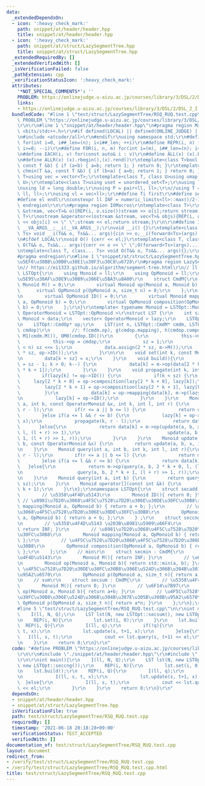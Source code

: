 ```yaml
---
data:
  _extendedDependsOn:
  - icon: ':heavy_check_mark:'
    path: snippet/at/header/header.hpp
    title: snippet/at/header/header.hpp
  - icon: ':heavy_check_mark:'
    path: snippet/at/struct/LazySegmentTree.hpp
    title: snippet/at/struct/LazySegmentTree.hpp
  _extendedRequiredBy: []
  _extendedVerifiedWith: []
  _isVerificationFailed: false
  _pathExtension: cpp
  _verificationStatusIcon: ':heavy_check_mark:'
  attributes:
    '*NOT_SPECIAL_COMMENTS*': ''
    PROBLEM: https://onlinejudge.u-aizu.ac.jp/courses/library/3/DSL/2/DSL_2_I
    links:
    - https://onlinejudge.u-aizu.ac.jp/courses/library/3/DSL/2/DSL_2_I
  bundledCode: "#line 1 \"test/struct/LazySegmentTree/RSQ_RUQ.test.cpp\"\n#define\
    \ PROBLEM \"https://onlinejudge.u-aizu.ac.jp/courses/library/3/DSL/2/DSL_2_I\"\
    \r\n\r\n#line 1 \"snippet/at/header/header.hpp\"\n#pragma region Macros\r\n#include\
    \ <bits/stdc++.h>\r\n#if defined(LOCAL) || defined(ONLINE_JUDGE) || defined(_DEBUG)\r\
    \n#include <atcoder/all>\r\n#endif\r\nusing namespace std;\r\n#define REP(i, n)\
    \ for(int i=0, i##_len=(n); i<i##_len; ++i)\r\n#define REPR(i, n) for(int i=(n);\
    \ i>=0; --i)\r\n#define FOR(i, n, m) for(int i=(m), i##_len=(n); i<i##_len; ++i)\r\
    \n#define EACH(i, v) for(const auto& i : v)\r\n#define ALL(x) (x).begin(),(x).end()\r\
    \n#define ALLR(x) (x).rbegin(),(x).rend()\r\ntemplate<class T>bool chmax(T &a,\
    \ const T &b) { if (a<b) { a=b; return 1; } return 0; }\r\ntemplate<class T>bool\
    \ chmin(T &a, const T &b) { if (b<a) { a=b; return 1; } return 0; }\r\ntemplate<class\
    \ T>using vec = vector<T>;\r\ntemplate<class T, class U>using umap = unordered_map<T,\
    \ U>;\r\ntemplate<class T>using uset = unordered_set<T>;\r\nusing ll = long long;\r\
    \nusing ld = long double;\r\nusing P = pair<ll, ll>;\r\n//using T = tuple<ll,\
    \ ll, ll>;\r\nusing vl = vec<ll>;\r\n#define fi first\r\n#define se second\r\n\
    #define el endl\r\nconstexpr ll INF = numeric_limits<ll>::max()/2-1;\r\n#pragma\
    \ endregion\r\n\r\n#pragma region IOMacros\r\ntemplate<class T>\r\nistream &operator>>(istream\
    \ &stream, vec<T>& o){REP(i, o.size())stream >> o[i];return stream;}\r\ntemplate<class\
    \ T>\r\nostream &operator<<(ostream &stream, vec<T>& objs){REP(i, objs.size())stream\
    \ << objs[i] << \" \";stream << el;return stream;}\r\n\r\n#define I(T, ...) ;T\
    \ __VA_ARGS__;__i(__VA_ARGS__);\r\nvoid __i() {}\r\ntemplate<class T, class...\
    \ Ts> void __i(T&& o, Ts&&... args){cin >> o;__i(forward<Ts>(args)...);}\r\n\r\
    \n#ifdef LOCAL\r\nvoid O() {cerr << el;}\r\ntemplate<class T, class... Ts> void\
    \ O(T&& o, Ts&&... args){cerr << o << \" \";O(forward<Ts>(args)...);}\r\n#else\r\
    \ntemplate<class T, class... Ts> void O(T&& o, Ts&&... args){};\r\n#endif\r\n\
    #pragma endregion\r\n#line 1 \"snippet/at/struct/LazySegmentTree.hpp\"\n// \u9045\
    \u5EF6\u30BB\u30B0\u30E1\u30F3\u30C8\u6728\r\n#pragma region LazySegmentTree\r\
    \n// https://ei1333.github.io/algorithm/segment-tree.html\r\n// [l, r)\r\nnamespace\
    \ LSTOpt{\r\n    using Monoid = ll;\r\n    using OpMonoid = ll;\r\n    // Command\u57FA\
    \u5E95\u30AF\u30E9\u30B9\u306E\u5BA3\u8A00\r\n    struct CmdM{\r\n        virtual\
    \ Monoid M() = 0;\r\n        virtual Monoid op(Monoid a, Monoid b) = 0;\r\n  \
    \      virtual OpMonoid p(OpMonoid a, size_t n) = 0;\r\n    };\r\n    struct CmdOp{\r\
    \n        virtual OpMonoid ID() = 0;\r\n        virtual Monoid mapping(Monoid\
    \ a, OpMonoid b) = 0;\r\n        virtual OpMonoid composition(OpMonoid a, OpMonoid\
    \ b) = 0;\r\n    };\r\n}\r\ntemplate< typename Monoid = LSTOpt::Monoid, typename\
    \ OperatorMonoid = LSTOpt::OpMonoid >\r\nstruct LST {\r\n    int sz;\r\n    vector<\
    \ Monoid > data;\r\n    vector< OperatorMonoid > lazy;\r\n    LSTOpt::CmdM* m;\r\
    \n    LSTOpt::CmdOp* op;\r\n    LST(int n, LSTOpt::CmdM* cmdm, LSTOpt::CmdOp*\
    \ cmdop)\r\n        //: f(cmdm.op), g(cmdop.mapping), h(cmdop.composition), p(cmdm.p),\
    \ M1(cmdm.M()), OM0(cmdop.ID())\r\n        {\r\n            this->m = cmdm;\r\n\
    \            this->op = cmdop;\r\n            sz = 1;\r\n            while(sz\
    \ < n) sz <<= 1;\r\n            data.assign(2 * sz, m->M());\r\n            lazy.assign(2\
    \ * sz, op->ID());\r\n        }\r\n\r\n    void set(int k, const Monoid &x) {\r\
    \n        data[k + sz] = x;\r\n    }\r\n    void build(){\r\n        for(int k\
    \ = sz - 1; k > 0; k--) {\r\n            data[k] = m->op(data[2 * k + 0], data[2\
    \ * k + 1]);\r\n        }\r\n    }\r\n    void propagate(int k, int len) {\r\n\
    \        if(lazy[k] != op->ID()) {\r\n            if(k < sz) {\r\n           \
    \     lazy[2 * k + 0] = op->composition(lazy[2 * k + 0], lazy[k]);\r\n       \
    \         lazy[2 * k + 1] = op->composition(lazy[2 * k + 1], lazy[k]);\r\n   \
    \         }\r\n            data[k] = op->mapping(data[k], m->p(lazy[k], len));\r\
    \n            lazy[k] = op->ID();\r\n        }\r\n    }\r\n    Monoid update(int\
    \ a, int b, const OperatorMonoid &x, int k, int l, int r) {\r\n        propagate(k,\
    \ r - l);\r\n        if(r <= a || b <= l) {\r\n            return data[k];\r\n\
    \        }else if(a <= l && r <= b) {\r\n            lazy[k] = op->composition(lazy[k],\
    \ x);\r\n            propagate(k, r - l);\r\n            return data[k];\r\n \
    \       }else{\r\n            return data[k] = m->op(update(a, b, x, 2 * k + 0,\
    \ l, (l + r) >> 1),\r\n                                update(a, b, x, 2 * k +\
    \ 1, (l + r) >> 1, r));\r\n        }\r\n    }\r\n    Monoid update(int a, int\
    \ b, const OperatorMonoid &x) {\r\n        return update(a, b, x, 1, 0, sz);\r\
    \n    }\r\n    Monoid query(int a, int b, int k, int l, int r){\r\n        propagate(k,\
    \ r - l);\r\n        if(r <= a || b <= l) {\r\n            return m->M();\r\n\
    \        }else if(a <= l && r <= b) {\r\n            return data[k];\r\n     \
    \   }else{\r\n            return m->op(query(a, b, 2 * k + 0, l, (l + r) >> 1),\r\
    \n                    query(a, b, 2 * k + 1, (l + r) >> 1, r));\r\n        }\r\
    \n    }\r\n    Monoid query(int a, int b) {\r\n        return query(a, b, 1, 0,\
    \ sz);\r\n    }\r\n    Monoid operator[](const int &k) {\r\n        return query(k,\
    \ k + 1);\r\n    }\r\n};\r\nnamespace LSTOpt{\r\n    struct secadd : CmdOp{\r\n\
    \        // \u5358\u4F4D\u5143\r\n        Monoid ID(){ return 0; }\r\n       \
    \ // \u8981\u7D20\u3068\u4F5C\u7528\u7D20\u306E\u30DE\u30FC\u30B8\r\n        Monoid\
    \ mapping(Monoid a, OpMonoid b) { return a + b; };\r\n        // \u4F5C\u7528\u7D20\
    \u3068\u4F5C\u7528\u7D20\u306E\u30DE\u30FC\u30B8\r\n        OpMonoid composition(OpMonoid\
    \ a, OpMonoid b) { return a + b; };\r\n    } ;\r\n    struct seccng : CmdOp{\r\
    \n        // \u5358\u4F4D\u5143 \u203B\u8981\u5909\u66F4\r\n        Monoid ID(){\
    \ return INF; }\r\n        // \u8981\u7D20\u3068\u4F5C\u7528\u7D20\u306E\u30DE\
    \u30FC\u30B8\r\n        Monoid mapping(Monoid a, OpMonoid b) { return (b==ID())?a:b;\
    \ };\r\n        // \u4F5C\u7528\u7D20\u3068\u4F5C\u7528\u7D20\u306E\u30DE\u30FC\
    \u30B8\r\n        OpMonoid composition(OpMonoid a, OpMonoid b) { return (b==ID())?a:b;\
    \ };\r\n    };\r\n    // min\r\n    struct secmin : CmdM{\r\n        // \u5358\
    \u4F4D\u5143\r\n        Monoid M(){ return INF; }\r\n        // \u6F14\u7B97\r\
    \n        Monoid op(Monoid a, Monoid b){ return std::min(a, b); }\r\n        //\
    \ \u4F5C\u7528\u7D20\u30DE\u30FC\u30B8\u306E\u524D\u306B\u304B\u307E\u305B\u308B\
    \u95A2\u6570\r\n        OpMonoid p(OpMonoid a, size_t n){ return a; }\r\n    };\r\
    \n    // sum\r\n    struct secsum : CmdM{\r\n        // \u5358\u4F4D\u5143\r\n\
    \        Monoid M(){ return 0; }\r\n        // \u6F14\u7B97\r\n        Monoid\
    \ op(Monoid a, Monoid b){ return a+b; }\r\n        // \u4F5C\u7528\u7D20\u30DE\
    \u30FC\u30B8\u306E\u524D\u306B\u304B\u307E\u305B\u308B\u95A2\u6570\r\n       \
    \ OpMonoid p(OpMonoid a, size_t n){ return a*n; }\r\n    };\r\n};\r\n#pragma endregion\n\
    #line 5 \"test/struct/LazySegmentTree/RSQ_RUQ.test.cpp\"\n\r\nint main(){\r\n\
    \    I(ll, N, Q);\r\n    LST lst(N, new LSTOpt::secsum(), new LSTOpt::seccng());\r\
    \n    REP(i, N){\r\n        lst.set(i, 0);\r\n    }\r\n    lst.build();\r\n  \
    \  REP(i, Q){\r\n        I(ll, q);\r\n        if(!q){\r\n            I(ll, s,\
    \ t, x);\r\n            lst.update(s, t+1, x);\r\n        }else{\r\n         \
    \   I(ll, s, t);\r\n            cout << lst.query(s, t+1) << el;\r\n        }\r\
    \n    }\r\n    return 0;\r\n}\r\n"
  code: "#define PROBLEM \"https://onlinejudge.u-aizu.ac.jp/courses/library/3/DSL/2/DSL_2_I\"\
    \r\n\r\n#include \"./snippet/at/header/header.hpp\"\r\n#include \"./snippet/at/struct/LazySegmentTree.hpp\"\
    \r\n\r\nint main(){\r\n    I(ll, N, Q);\r\n    LST lst(N, new LSTOpt::secsum(),\
    \ new LSTOpt::seccng());\r\n    REP(i, N){\r\n        lst.set(i, 0);\r\n    }\r\
    \n    lst.build();\r\n    REP(i, Q){\r\n        I(ll, q);\r\n        if(!q){\r\
    \n            I(ll, s, t, x);\r\n            lst.update(s, t+1, x);\r\n      \
    \  }else{\r\n            I(ll, s, t);\r\n            cout << lst.query(s, t+1)\
    \ << el;\r\n        }\r\n    }\r\n    return 0;\r\n}\r\n"
  dependsOn:
  - snippet/at/header/header.hpp
  - snippet/at/struct/LazySegmentTree.hpp
  isVerificationFile: true
  path: test/struct/LazySegmentTree/RSQ_RUQ.test.cpp
  requiredBy: []
  timestamp: '2021-06-18 20:18:28+09:00'
  verificationStatus: TEST_ACCEPTED
  verifiedWith: []
documentation_of: test/struct/LazySegmentTree/RSQ_RUQ.test.cpp
layout: document
redirect_from:
- /verify/test/struct/LazySegmentTree/RSQ_RUQ.test.cpp
- /verify/test/struct/LazySegmentTree/RSQ_RUQ.test.cpp.html
title: test/struct/LazySegmentTree/RSQ_RUQ.test.cpp
---
```

